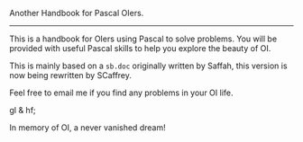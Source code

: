 Another Handbook for Pascal OIers.

--------

This is a handbook for OIers using Pascal to solve problems. You will be provided with useful Pascal skills to help you explore the beauty of OI.

This is mainly based on a `sb.doc` originally written by Saffah, this version is now being rewritten by SCaffrey.

Feel free to email me if you find any problems in your OI life.

gl & hf;

In memory of OI, a never vanished dream!

